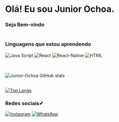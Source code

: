 # Olá! Eu sou Junior Ochoa.
### Seja Bem-vindo <br/> <br/>




###     Linguagens que estou aprendendo <br/>

<div style="display: inline_block">
   <img align="center" alt="Java Script" src="https://img.shields.io/badge/JavaScript-323330?style=for-the-badge&logo=javascript&logoColor=F7DF1E" />
   <img align="center" alt="React" src="https://img.shields.io/badge/React-20232A?style=for-the-badge&logo=react&logoColor=61DAFB" />
  <img align="center" alt="React-Native" src="https://img.shields.io/badge/React_Native-20232A?style=for-the-badge&logo=react&logoColor=61DAFB" />
   
  <img align="center" alt="HTML" src="https://img.shields.io/badge/HTML-239120?style=for-the-badge&logo=html5&logoColor=white" />
  </div> <br/> <br/>

  ![Junior-Ochoa GitHub stats](https://github-readme-stats.vercel.app/api?username=Junior-Ochoa&show_icons=true&theme=dark)<br/> <br/>
  
  
  [![Top Langs](https://github-readme-stats.vercel.app/api/top-langs/?username=Junior-Ochoa&layout=compact)](https://github.com/anuraghazra/github-readme-stats)
  
  ### Redes sociais✔

[![Instagram](https://img.shields.io/badge/Instagram-E4405F?style=for-the-badge&logo=instagram&logoColor=white)](https://instagram.com/jjuniorochoa)
[![WhatsApp](https://img.shields.io/badge/WhatsApp-25D366?style=for-the-badge&logo=whatsapp&logoColor=white)](https://wa.me/5517992478914/?text=Olá)

